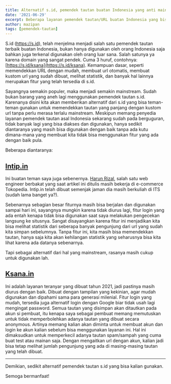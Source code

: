 ```yaml
---
title: Alternatif s.id, pemendek tautan buatan Indonesia yang anti mainstream
date: '2021-06-29'
excerpt: Beberapa layanan pemendek tautan/URL buatan Indonesia yang bisa menjadi alternatif dari s.id
author: mazipan
tags: [pemendek-tautan]
---
```


S.id (https://s.id), telah menjelma menjadi salah satu pemendek tautan terbaik buatan Indonesia, bukan hanya digunakan oleh orang Indonesia saja bahkan juga terkenal digunakan oleh orang luar sana.
Salah satunya ya karena domain yang sangat pendek. Cuma 3 huruf, contohnya: [https://s.id/ksana](https://s.id/ksana).
Kemampuan dasar, seperti memendekkan URL dengan mudah, membuat url otomatis, membuat kustom url yang sudah dibuat, melihat statistik, dan banyak hal lainnya merupakan fitur yang telah tersedia di s.id.

Sayangnya semakin populer, maka menjadi semakin mainstream. Sudah bukan barang yang aneh lagi menggunakan pemendek tautan s.id.
Karenanya disini kita akan memberikan alternatif dari s.id yang bisa teman-teman gunakan untuk memendekkan tautan yang panjang dengan kustom url tanpa perlu merasa terlalu mainstream.
Meskipun memang penyedia layanan pemendek tautan asal Indonesia sekarang sudah pada berguguran, tidak banyak lagi yang bisa diakses dan digunakan, hanya sedikit diantaranya yang masih bisa digunakan dengan baik tanpa ada kutu dimana-mana yang membuat kita tidak bisa menggunakan fitur yang ada dengan baik pula.

Beberapa diantaranya:

## [Intip.in](https://intip.in)

Ini buatan teman saya juga sebenernya. [Harun Rizal](https://github.com/harunrzl), salah satu web engineer berbakat yang saat artikel ini ditulis masih bekerja di e-commerce Tokopedia.
Intip.in telah dibuat semenjak jaman dia masih berkuliah di ITS (sudah lama banget ya?).

Sebenarnya sebagian besar fiturnya masih bisa berjalan dan digunakan sampai hari ini, sayangnya mungkin karena tidak diurus lagi, fitur login yang ada entah kenapa tidak bisa digunakan saat saya melakukan pengecekan langsung ke situsnya.
Sangat disayangkan karena fitur ini menjadikan kita bisa melihat statistik dari seberapa banyak pengunjung dari url yang sudah kita simpan sebelumnya.
Tanpa fitur ini, kita masih bisa memendekkan tautan, hanya saja kita akan kehilangan statistik yang seharusnya bisa kita lihat karena ada datanya sebenarnya.

Tapi sebagai alternatif dari hal yang mainstream, rasanya masih cukup untuk digunakan lah.

## [Ksana.in](https://ksana.in)

Ini adalah layanan teranyar yang dibuat tahun 2021, jadi pastinya masih diurus dengan baik.
Dibuat dengan tampilan yang kekinian, agar mudah digunakan dan dipahami sama para generasi milenial.
Fitur login yang mudah, tersedia juga alternatif login dengan Google biar tidak usah lagi mengingat password.
Semua tautan yang disimpan akan ditautkan pada akun si pembuat, itu kenapa saya sebagai pembuat memang memutuskan untuk tidak memperbolehkan adanya tautan yang dibuat secara anonymous.
Artinya memang kalian akan diminta untuk membuat akun dan login ke akun kalian sebelum bisa menggunakan layanan ini.
Hal ini dimaksudkan untuk memperkecil adanya tautan spam/sampah yang cuma buat test atau mainan saja.
Dengan mengaitkan url dengan akun, kalian jadi bisa tetap melihat jumlah pengunjung yang ada di masing-masing tautan yang telah dibuat.

----

Demikian, sedikit alternatif pemendek tautan s.id yang bisa kalian gunakan.

Semoga bermanfaat!

